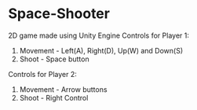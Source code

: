 # Space-Shooter
2D game made using Unity Engine 
Controls for Player 1:
1. Movement - Left(A), Right(D), Up(W) and Down(S)
2. Shoot - Space button

Controls for Player 2:
1. Movement - Arrow buttons
2. Shoot - Right Control

